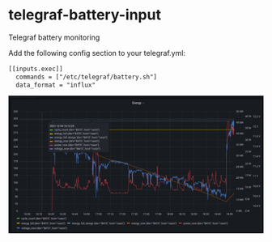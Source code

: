 # telegraf-battery-input
Telegraf battery monitoring

Add the following config section to your telegraf.yml:

```
[[inputs.exec]]
  commands = ["/etc/telegraf/battery.sh"]
  data_format = "influx"
```

![example graph](graph.png)
